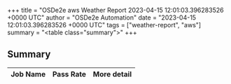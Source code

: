 +++
title = "OSDe2e aws Weather Report 2023-04-15 12:01:03.396283526 +0000 UTC"
author = "OSDe2e Automation"
date = "2023-04-15 12:01:03.396283526 +0000 UTC"
tags = ["weather-report", "aws"]
summary = "<table class=\"summary\"></table>"
+++
## Summary

| Job Name | Pass Rate | More detail |
|----------|-----------|-------------|




